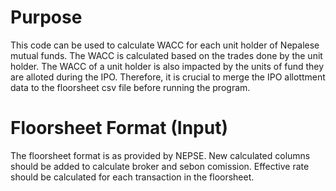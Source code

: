 # Purpose

This code can be used to calculate WACC for each unit holder of Nepalese mutual funds. The WACC is calculated based on the trades done by the unit holder. The WACC of a unit holder is also impacted by the units of fund they are alloted during the IPO. Therefore, it is crucial to merge the IPO allottment data to the floorsheet csv file before running the program. 

# Floorsheet Format (Input)
The floorsheet format is as provided by NEPSE. New calculated columns should be added to calculate broker and sebon comission. Effective rate should be calculated for each transaction in the floorsheet. 
